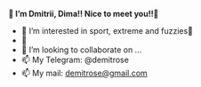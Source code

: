 **👋 I’m Dmitrii, Dima!! Nice to meet you!!👋**

- 👀 I’m interested in sport, extreme and fuzzies👀
- 🌱 
- 💞️ I’m looking to collaborate on ...
- 📫 My Telegram: @demitrose
- 📫 My mail: demitrose@gmail.com

<!---
demitrose/demitrose is a ✨ special ✨ repository because its `README.md` (this file) appears on your GitHub profile.
You can click the Preview link to take a look at your changes.
--->
